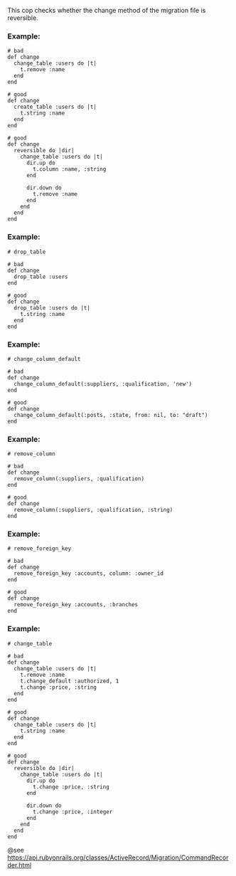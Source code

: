 This cop checks whether the change method of the migration file is
reversible.

### Example:
    # bad
    def change
      change_table :users do |t|
        t.remove :name
      end
    end

    # good
    def change
      create_table :users do |t|
        t.string :name
      end
    end

    # good
    def change
      reversible do |dir|
        change_table :users do |t|
          dir.up do
            t.column :name, :string
          end

          dir.down do
            t.remove :name
          end
        end
      end
    end

### Example:
    # drop_table

    # bad
    def change
      drop_table :users
    end

    # good
    def change
      drop_table :users do |t|
        t.string :name
      end
    end

### Example:
    # change_column_default

    # bad
    def change
      change_column_default(:suppliers, :qualification, 'new')
    end

    # good
    def change
      change_column_default(:posts, :state, from: nil, to: "draft")
    end

### Example:
    # remove_column

    # bad
    def change
      remove_column(:suppliers, :qualification)
    end

    # good
    def change
      remove_column(:suppliers, :qualification, :string)
    end

### Example:
    # remove_foreign_key

    # bad
    def change
      remove_foreign_key :accounts, column: :owner_id
    end

    # good
    def change
      remove_foreign_key :accounts, :branches
    end

### Example:
    # change_table

    # bad
    def change
      change_table :users do |t|
        t.remove :name
        t.change_default :authorized, 1
        t.change :price, :string
      end
    end

    # good
    def change
      change_table :users do |t|
        t.string :name
      end
    end

    # good
    def change
      reversible do |dir|
        change_table :users do |t|
          dir.up do
            t.change :price, :string
          end

          dir.down do
            t.change :price, :integer
          end
        end
      end
    end

@see https://api.rubyonrails.org/classes/ActiveRecord/Migration/CommandRecorder.html